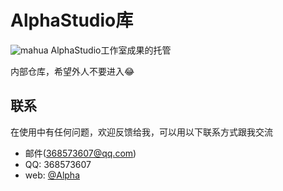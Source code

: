 # AlphaStudio库
![mahua](https://www.xuhuading.cn/static/xuhuading/A1.jpg)
AlphaStudio工作室成果的托管

内部仓库，希望外人不要进入😂
## 联系
在使用中有任何问题，欢迎反馈给我，可以用以下联系方式跟我交流

* 邮件(368573607@qq.com)
* QQ: 368573607
* web: [@Alpha](https://www.xuhuading.cn/bigxigua/)
